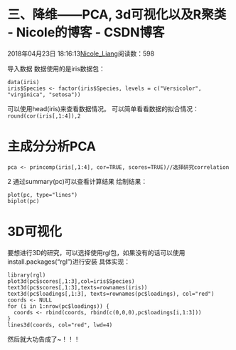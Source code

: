 # 三、降维——PCA, 3d可视化以及R聚类 - Nicole的博客 - CSDN博客
2018年04月23日 18:16:13[Nicole_Liang](https://me.csdn.net/weixin_39541558)阅读数：598

导入数据
数据使用的是iris数据包：
```
data(iris)
iris$Species <- factor(iris$Species, levels = c("Versicolor", "virginica", "setosa"))
```
可以使用head(iris)来查看数据情况。
可以简单看看数据的拟合情况：
`round(cor(iris[,1:4]),2`
# 主成分分析PCA
```
pca <- princomp(iris[,1:4], cor=TRUE, scores=TRUE)//选择研究correlation
```
2
通过summary(pc)可以查看计算结果
绘制结果：
```
plot(pc, type="lines")
biplot(pc)
```
# 3D可视化
要想进行3D的研究，可以选择使用rgl包，如果没有的话可以使用install.packages(“rgl”)进行安装
具体实现：
```
library(rgl)
plot3d(pc$scores[,1:3],col=iris$Species)
text3d(pc$scores[,1:3],texts=rownames(iris))
text3d(pc$loadings[,1:3], texts=rownames(pc$loadings), col="red")
coords <- NULL
for (i in 1:nrow(pc$loadings)) {
  coords <- rbind(coords, rbind(c(0,0,0),pc$loadings[i,1:3]))
}
lines3d(coords, col="red", lwd=4)
```
然后就大功告成了~！！！
